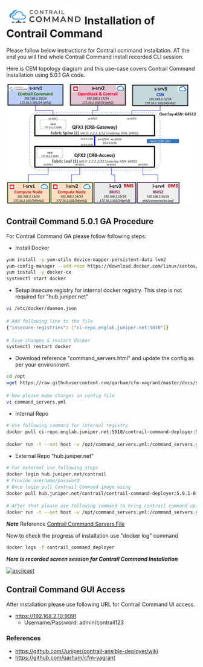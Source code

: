 # ![alt text](images/cc-logo.png) Installation of Contrail Command

Please follow below instructions for Contrail command installation. AT the end you will find whole Contrail Command install recorded CLI session.

Here is CEM topology diagram and this use-case covers Contrail Command Installation using 5.0.1 GA code.

![Conttrail Command Install](images/CEM-UC-Topology-Diagram.png)

## Contrail Command 5.0.1 GA Procedure

For Contrail Command GA please follow following steps:

* Install Docker

```bash
yum install -y yum-utils device-mapper-persistent-data lvm2
yum-config-manager --add-repo https://download.docker.com/linux/centos/docker-ce.repo
yum install -y docker-ce
systemctl start docker
 ```

* Setup insecure registry for internal docker registry. This step is not required for "hub.juniper.net"

```bash
vi /etc/docker/daemon.json

# Add following line to the file
{"insecure-registries": ["ci-repo.englab.juniper.net:5010"]}

# Svae changes & restart docker
systemctl restart docker

 ```

* Download reference "command_servers.html" and update the config as per your environment.

```bash
cd /opt
wget https://raw.githubusercontent.com/qarham/cfm-vagrant/master/docs/scripts/command_servers.yml

# Now please make changes in config file
vi command_servers.yml
 ```



* Internal Repo

```bash
# Use following command for internal registry
docker pull ci-repo.englab.juniper.net:5010/contrail-command-deployer:5.0-214

docker run -t --net host -v /opt/command_servers.yml:/command_servers.yml -d --privileged --name contrail_command_deployer ci-repo.englab.juniper.net:5010/contrail-command-deployer:5.0-214
 ```

* External Repo "hub.juniper.net"

```bash
# For external use following steps
docker login hub.juniper.net/contrail
# Provide username/password
# Once login pull Contrail Command image using
docker pull hub.juniper.net/contrail/contrail-command-deployer:5.0.1-0.214

# AFter that please use following command to bring contrail command up.  
docker run -t --net host -v /opt/command_servers.yml:/command_servers.yml -d --privileged --name contrail_command_deployer hub.juniper.net/contrail/contrail-command-deployer:5.0.1-0.214
 ```

***Note*** Reference [Contrail Command Servers File](https://raw.githubusercontent.com/qarham/cfm-vagrant/master/docs/scripts/command_servers.yml)

 Now to check the progress of installation use "docker log" command

 ```bash
docker logs -f contrail_command_deployer
 ```

***Here is recorded screen session for Contrail Command Installation***

[![asciicast](https://asciinema.org/a/mXerf6Q7zyP1rV0xkS6UoMzVm.png)](https://asciinema.org/a/mXerf6Q7zyP1rV0xkS6UoMzVm)

## Contrail Command GUI Access

After installation please use following URL for Contrail Command UI access.

* https://192.168.2.10:9091
    * Username/Password: admin/contrail123

### References

* <https://github.com/Juniper/contrail-ansible-deployer/wiki>
* <https://github.com/qarham/cfm-vagrant>

